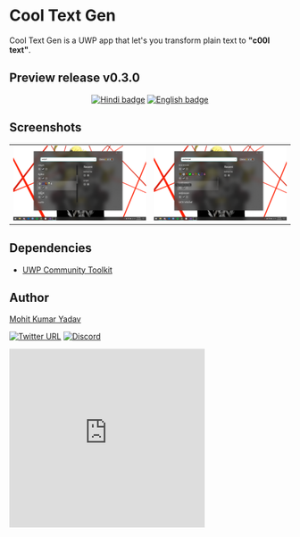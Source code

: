 # Cool Text Gen
Cool Text Gen is a UWP app that let's you transform plain text to **"c00l text"**.
## Preview release v0.3.0

<p align="center">
    <a href='//www.microsoft.com/store/apps/9p2zcwhs5n6f?cid=storebadge&ocid=badge'><img src='https://assets.windowsphone.com/552b21a3-2c87-488a-8a91-867aa8c81064/Hindi_get-it-from-MS_InvariantCulture_Default.png' alt='Hindi badge'  width='200'/></a>
    <a href='//www.microsoft.com/store/apps/9p2zcwhs5n6f?cid=storebadge&ocid=badge'><img src='https://assets.windowsphone.com/85864462-9c82-451e-9355-a3d5f874397a/English_get-it-from-MS_InvariantCulture_Default.png' alt='English badge' width='200'/></a>
</p>


## Screenshots

|               |                   |
|:-------------:| :----------------:|
| <img src="./Screenshots/demo3.png" alt="ss1" width="640"/> | <img src="./Screenshots/demo2.png" alt="ss2" width="640"/> |



## Dependencies

* [UWP Community Toolkit](https://github.com/Microsoft/UWPCommunityToolkit)

## Author

[Mohit Kumar Yadav](https://github.com/mohitkyadav)


[![Twitter URL](https://img.shields.io/badge/tweet-%40mohitkyadav123-blue.svg?style=for-the-badge&logo=twitter)](https://twitter.com/mohitkyadav123)
[![Discord](https://img.shields.io/discord/522610943037931551.svg?color=%237289da&label=Chat&logo=discord&style=for-the-badge)](https://discord.gg/g6ha8pm)
<iframe src="https://discordapp.com/widget?id=522610943037931551&theme=dark" width="350" height="320" allowtransparency="true" frameborder="0"></iframe>
